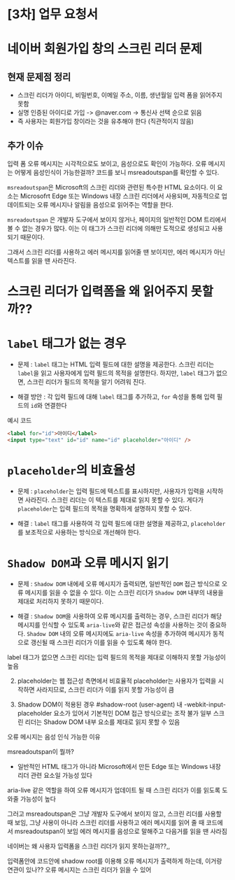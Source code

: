 # [3차] 업무 요청서


# 네이버 회원가입 창의 스크린 리더 문제

## 현재 문제점 정리

- 스크린 리더가 아이디, 비밀번호, 이메일 주소, 이름, 생년월일 입력 폼을 읽어주지 못함
- 실명 인증된 아이디로 가입 -> @naver.com -> 통신사 선택 순으로 읽음
- 즉 사용자는 회원가입 창이라는 것을 유추해야 한다 (직관적이지 않음)

## 추가 이슈

입력 폼 오류 메시지는 시각적으로도 보이고, 음성으로도 확인이 가능하다. 오류 메시지는 어떻게 음성인식이 가능한걸까? 코드를 보니
msreadoutspan를 확인할 수 있다.

`msreadoutspan`은 Microsoft의 스크린 리더와 관련된 특수한 HTML 요소이다. 이 요소는 Microsofrt Edge 또는 Windows 내장 스크린 리더에서 사용되며,
자동적으로 업데이트되는 오류 메시지나 알림을 음성으로 읽어주는 역할을 한다.

`msreadoutspan` 은 개발자 도구에서 보이지 않거나, 페이지의 일반적인 DOM 트리에서 볼 수 없는 경우가 많다. 이는 이 태그가 스크린 리더에 의해만 도적으로
생성되고 사용되기 때문이다.

그래서 스크린 리더를 사용하고 에러 메시지를 읽어줄 땐 보이지만, 에러 메시지가 아닌 텍스트를 읽을 땐 사라진다.



# 스크린 리더가 입력폼을 왜 읽어주지 못할까??

# `label` 태그가 없는 경우
- 문제 : `label` 태그는 HTML 입력 필드에 대한 설명을 제공한다. 스크린 리더는 `label`을 읽고 사용자에게 입력 필드의 목적을 설명한다.
하지만, `label` 태그가 없으면, 스크린 리더가 필드의 목적을 알기 어려워 진다. 

- 해결 방안 : 각 입력 필드에 대해 `label` 태그를 추가하고, `for` 속성을 통해 입력 필드의 `id`와 연결한다

예시 코드

```html
<label for="id">아이디</label>
<input type="text" id="id" name="id" placeholder="아이디" />
```

# `placeholder`의 비효율성

- 문제 : `placeholder`는 입력 필드에 텍스트를 표시하지만, 사용자가 입력을 시작하면 사라진다. 스크린 리더는 이 텍스트를 제대로 읽지 못할 수 있다. 게다가
`placeholder`는 입력 필드의 목적을 명확하게 설명하지 못할 수 있다.

- 해결 : `label` 태그를 사용하여 각 입력 필드에 대한 설명을 제공하고, `placeholder`를 보조적으로 사용하는 방식으로 개선해야 한다.


# `Shadow DOM`과 오류 메시지 읽기

- 문제 : `Shadow DOM` 내에세 오류 메시지가 출력되면, 일반적인 `DOM` 접근 방식으로 오류 메시지를 읽을 수 없을 수 있다. 이는 스크린 리더가 `Shadow DOM` 내부의 내용을 제대로 처리하지 못하기 때문이다.

- 해결 : `Shadow DOM`을 사용하여 오류 메시지를 출력하는 경우, 스크린 리더가 해당 메시지를 인식할 수 있도록 `aria-live`와 같은 접근성 속성을 사용하는 것이 중요하다. `Shadow DOM` 내의 오류 메시지에도 `aria-live` 속성을 추가하여 메시지가 동적으로 갱신될 때 스크린 리더가 이를 읽을 수 있도록 해야 한다.













label 태그가 없으면 스크린 리더는 입력 필드의 목적을 제대로 이해하지 못할 가능성이 높음

2. placeholder는 웹 접근성 측면에서 비효율적
placeholder는 사용자가 입력을 시작하면 사라지므로, 스크린 리더가 이를 읽지 못할 가능성이 큼

3. Shadow DOM이 적용된 경우
#shadow-root (user-agent) 내 -webkit-input-placeholder 요소가 있어서 기본적인 DOM 접근 방식으로는 조작 불가
일부 스크린 리더는 Shadow DOM 내부 요소를 제대로 읽지 못할 수 있음


오류 메시지는 음성 인식 가능한 이유

msreadoutspan이 뭘까?
- 일반적인 HTML 태그가 아니라
Microsoft에서 만든 Edge 또는 Windows 내장 리더 관련 요소일 가능성 있다

aria-live 같은 역할을 하여 오류 메시지가 업데이트 될 때 스크린 리더가 이를 읽도록 도와줄 가능성이 높다

그러고 msreadoutspan은 그냥 개발자 도구에서 보이지 않고, 스크린 리더를 사용할 때 보임, 그냥 사용이 아니라 스크린 리더를 사용하고 에러 메시지를 읽어 줄 때 코드에서 msreadoutspan이 보임 에러 메시지를 음성으로 말해주고 다음거를 읽을 땐 사라짐



네이버는 왜 사용자 입력폼을 스크린 리더가 읽지 못하는걸까??,,

입력폼안에 코드안에 shadow root를 이용해 오류 메시지가 출력하게 하는데, 이거랑 연관이 있나?? 오류 메시지는 스크린 리더가 읽을 수 있어





